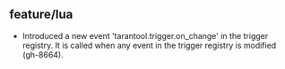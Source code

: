 ## feature/lua

* Introduced a new event 'tarantool.trigger.on_change' in the trigger registry.
  It is called when any event in the trigger registry is modified (gh-8664).
